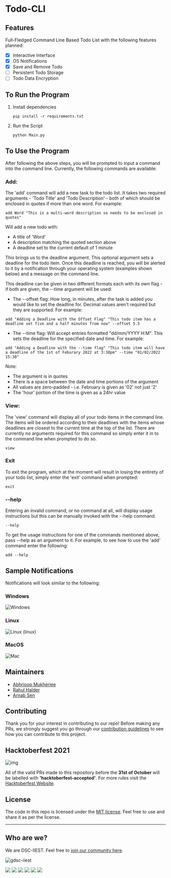 # Todo-CLI

## Features
Full-Fledged Command Line Based Todo List with the following features planned:

- [x] Interactive Interface
- [x] OS Notifications
- [x] Save and Remove Todo
- [ ] Persistent Todo Storage
- [ ] Todo Data Encryption

## To Run the Program
1. Install dependencies
    ```
    pip install -r requirements.txt
    ```
2. Run the Script
   ```
   python Main.py
   ```
## To Use the Program
After following the above steps, you will be prompted to input a command into the command line. Currently, the following commands are available:

### Add:
The 'add' command will add a new task to the todo list. It takes two required arguments - 'Todo Title' and 'Todo Description' - both of which should be enclosed in quotes if more than one word. For example:
```
add Word "This is a multi-word description so needs to be enclosed in quotes"
```
Will add a new todo with:
- A title of 'Word'
- A description matching the quoted section above
- A deadline set to the current default of 1 minute

This brings us to the deadline argument. This optional argument sets a deadline for the todo item. Once this deadline is reached, you will be alerted to it by a notification through your operating system (examples shown below) and a message on the command line.

This deadline can be given in two different formats each with its own flag - if both are given, the --time argument will be used:

- The --offset flag: How long, in minutes, after the task is added you would like to set the deadline for. Decimal values aren't required but they are supported. For example:
```
add "Adding a Deadline with the Offset Flag" "This todo item has a deadline set five and a half minutes from now" --offset 5.5
```

- The --time flag: Will accept entries formatted "dd/mm/YYYY H:M". This sets the deadline for the specified date and time. For example:
```
add "Adding a Deadline with the --time flag" "This todo item will have a deadline of the 1st of Feburary 2022 at 3:30pm" --time "01/02/2022 15:30"
```
Note:
- The argument is in quotes
- There is a space between the date and time portions of the argument
- All values are zero-padded - i.e. February is given as '02' not just '2'
- The 'hour' portion of the time is given as a 24hr value

### View:
The 'view' command will display all of your todo items in the command line. The items will be ordered according to their deadlines with the items whose deadlines are closest to the current time at the top of the list. There are currently no arguments required for this command so simply enter it in to the command line when prompted to do so.
```
view
```

### Exit
To exit the program, which at the moment will result in losing the entirety of your todo list, simply enter the 'exit' command when prompted:
```
exit
```

### --help
Entering an invalid command, or no command at all, will display usage instructions but this can be manually invoked with the --help command.
```
--help
```
To get the usage instructions for one of the commands mentioned above, pass --help as an argument to it. For example, to see how to use the 'add' command enter the following:
```
add --help
```

## Sample Notifications
Notifications will look similar to the following:

### Windows 
   ![Windows](./README-source/windows.png)

### Linux 
   ![Linux (linux)](./README-source/linux.png)

### MacOS 
   ![Mac](./README-source/MacOS.jpg)

## Maintainers
- [Abhrioop Mukherjee](https://github.com/Abhiroop25902)
- [Rahul Halder](https://github.com/hrahul2605)
- [Arnab Sen](https://github.com/arnabsen1729)

## Contributing

Thank you for your interest in contributing to our repo! Before making any PRs, we strongly suggest you go through our [contribution guidelines](./CONTIRBUTING.md) to see how you can contribute to this project.

## Hacktoberfest 2021

![img](https://hacktoberfest.digitalocean.com/_nuxt/img/logo-hacktoberfest-full.f42e3b1.svg)

All of the valid PRs made to this repository before the **31st of October** will be labelled with **'hacktoberfest-accepted'**. For more rules visit the [Hacktoberfest Website](https://hacktoberfest.digitalocean.com/resources/participation).

## License

The code in this repo is licensed under the [MIT license](./LICENSE). Feel free to use and share it as per the license.

<hr>

## Who are we?

We are DSC-IIEST. Feel free to [join our community here](https://gdsc.community.dev/indian-institute-of-engineering-science-and-technology-shibpur-howrah-1/).

![gdsc-iiest](https://raw.githubusercontent.com/dsc-iiest/.github/main/assets/banner/light-transparent-fullname.svg)


<a href="https://www.linkedin.com/company/dsc-iiest/"><img src="https://img.shields.io/badge/-DSC--IIEST-blue?style=for-the-badge&logo=Linkedin&logoColor=white"></a>
<a href="https://www.youtube.com/channel/UCkArLcgek88KQMbIu2kmygQ"><img src="https://img.shields.io/badge/YouTube-FF0000?style=for-the-badge&logo=youtube&logoColor=white"></a>
<a href="https://twitter.com/dsciiest"><img src="https://img.shields.io/badge/Twitter-1DA1F2?style=for-the-badge&logo=twitter&logoColor=white"></a>
<a href="https://www.facebook.com/dsciiest"><img src="https://img.shields.io/badge/Facebook-1877F2?style=for-the-badge&logo=facebook&logoColor=white"></a>
<a href="https://instagram.com/dsciiest"><img src="https://img.shields.io/badge/Instagram-E4405F?style=for-the-badge&logo=instagram&logoColor=white"></a>
<a href="https://discord.gg/e2Yc3dt7JM"><img src="https://img.shields.io/badge/Discord-7289DA?style=for-the-badge&logo=discord&logoColor=white"></a>
